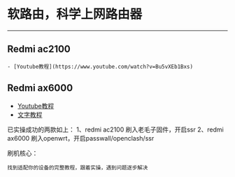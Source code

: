 # 软路由，科学上网路由器

---

## Redmi ac2100

	- [Youtube教程](https://www.youtube.com/watch?v=Bu5vXEb1Bxs)

## Redmi ax6000

- [Youtube教程](https://www.youtube.com/watch?v=Tz42vvwowHU)
- [文字教程](https://elemental-clementine-e9e.notion.site/AX6000-705c919709f1463ea65e9856a98b19a3)

已实操成功的两款如上：
1、redmi ac2100 刷入老毛子固件，开启ssr
2、redmi ax6000 刷入openwrt，开启passwall/openclash/ssr

刷机核心：

```
找到适配你的设备的完整教程，跟着实操，遇到问题逐步解决
```









